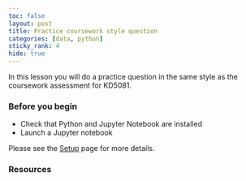 ```yaml
---
toc: false
layout: post
title: Practice coursework style question
categories: [data, python]
sticky_rank: 4
hide: true
---
```


In this lesson you will do a practice question in the same style as the coursework assessment for KD5081.

### Before you begin

- Check that Python and Jupyter Notebook are installed
- Launch a Jupyter notebook 

Please see the [Setup](https://nu-cem.github.io/CompPhys/2021/08/02/Setup) page for more details.

### Resources

